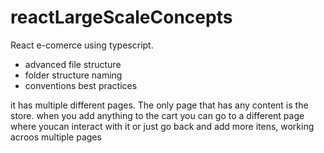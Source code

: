 # reactLargeScaleConcepts

React e-comerce using typescript. 
- advanced file structure
- folder structure naming
- conventions best practices


it has multiple different pages. The only page that has any content is the store.
when you add anything to the cart you can go to a different page where youcan interact with it or just go back and add more itens, working acroos multiple pages

